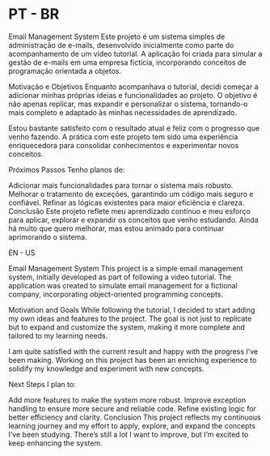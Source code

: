 # PT - BR

Email Management System
Este projeto é um sistema simples de administração de e-mails, desenvolvido inicialmente como parte do acompanhamento de um vídeo tutorial. A aplicação foi criada para simular a gestão de e-mails em uma empresa fictícia, incorporando conceitos de programação orientada a objetos.

Motivação e Objetivos
Enquanto acompanhava o tutorial, decidi começar a adicionar minhas próprias ideias e funcionalidades ao projeto. O objetivo é não apenas replicar, mas expandir e personalizar o sistema, tornando-o mais completo e adaptado às minhas necessidades de aprendizado.

Estou bastante satisfeito com o resultado atual e feliz com o progresso que venho fazendo. A prática com este projeto tem sido uma experiência enriquecedora para consolidar conhecimentos e experimentar novos conceitos.

Próximos Passos
Tenho planos de:

Adicionar mais funcionalidades para tornar o sistema mais robusto.
Melhorar o tratamento de exceções, garantindo um código mais seguro e confiável.
Refinar as lógicas existentes para maior eficiência e clareza.
Conclusão
Este projeto reflete meu aprendizado contínuo e meu esforço para aplicar, explorar e expandir os conceitos que venho estudando. Ainda há muito que quero melhorar, mas estou animado para continuar aprimorando o sistema.

EN - US

Email Management System
This project is a simple email management system, initially developed as part of following a video tutorial. The application was created to simulate email management for a fictional company, incorporating object-oriented programming concepts.

Motivation and Goals
While following the tutorial, I decided to start adding my own ideas and features to the project. The goal is not just to replicate but to expand and customize the system, making it more complete and tailored to my learning needs.

I am quite satisfied with the current result and happy with the progress I’ve been making. Working on this project has been an enriching experience to solidify my knowledge and experiment with new concepts.

Next Steps
I plan to:

Add more features to make the system more robust.
Improve exception handling to ensure more secure and reliable code.
Refine existing logic for better efficiency and clarity.
Conclusion
This project reflects my continuous learning journey and my effort to apply, explore, and expand the concepts I’ve been studying. There’s still a lot I want to improve, but I’m excited to keep enhancing the system.
